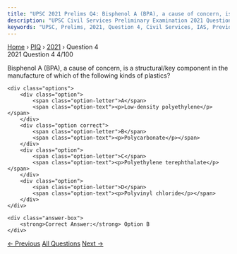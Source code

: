 ```yaml
---
title: "UPSC 2021 Prelims Q4: Bisphenol A (BPA), a cause of concern, is a structural/key c..."
description: "UPSC Civil Services Preliminary Examination 2021 Question 4 with options and answer"
keywords: "UPSC, Prelims, 2021, Question 4, Civil Services, IAS, Previous Year Questions"
---
```


<nav class="breadcrumb">
    <a href="../../">Home</a>
    <span>›</span>
    <a href="../">PIQ</a>
    <span>›</span>
    <a href="./">2021</a>
    <span>›</span>
    <span>Question 4</span>
</nav>

<div class="question-header">
    <div class="question-meta">
        <span class="year-badge">2021</span>
        <span class="question-number">Question 4</span>
        <span class="progress">4/100</span>
    </div>
    <div class="progress-bar">
        <div class="progress-fill" style="width: 4.0%"></div>
    </div>
</div>

<div class="question-content">
    <div class="question-text">
        <p>Bisphenol A (BPA), a cause of concern, is a structural/key component in the<br />
manufacture of which of the following kinds of plastics?</p>
    </div>
    
    <div class="options">
        <div class="option">
            <span class="option-letter">A</span>
            <span class="option-text"><p>Low-density polyethylene</p></span>
        </div>
        <div class="option correct">
            <span class="option-letter">B</span>
            <span class="option-text"><p>Polycarbonate</p></span>
        </div>
        <div class="option">
            <span class="option-letter">C</span>
            <span class="option-text"><p>Polyethylene terephthalate</p></span>
        </div>
        <div class="option">
            <span class="option-letter">D</span>
            <span class="option-text"><p>Polyvinyl chloride</p></span>
        </div>
    </div>

    <div class="answer-box">
        <strong>Correct Answer:</strong> Option B
    </div>
</div>

<div class="question-nav">
    <a href="../q003-the-term-ace2-is-talked-about-in-the-context-of/" class="nav-btn prev">← Previous</a>
    <a href="../" class="nav-btn center">All Questions</a>
    <a href="../q005-triclosan-considered-harmful-when-exposed-to-high/" class="nav-btn next">Next →</a>
</div>
